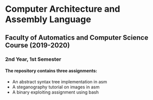 # Computer Architecture and Assembly Language
## Faculty of Automatics and Computer Science Course (2019-2020)
### 2nd Year, 1st Semester
#### The repository contains three assignments:
* An abstract syntax tree implementation in asm
* A steganography tutorial on images in asm
* A binary exploiting assignment using bash
